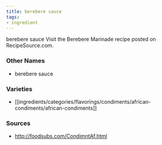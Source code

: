 ```yaml
---
title: berebere sauce
tags:
- ingredient
---
```

berebere sauce Visit the Berebere Marinade recipe posted on RecipeSource.com.

### Other Names

* berebere sauce

### Varieties

* [[ingredients/categories/flavorings/condiments/african-condiments/african-condiments]]

### Sources
* http://foodsubs.com/CondimntAf.html
